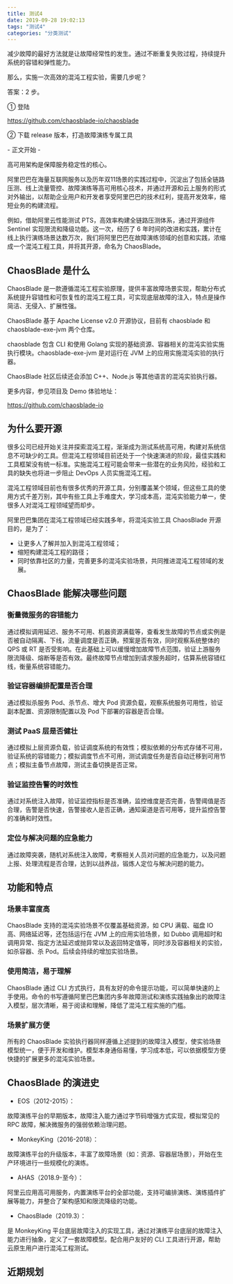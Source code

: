 ```yaml
---
title: 测试4
date: 2019-09-28 19:02:13
tags: "测试4"
categories: "分类测试"
---
```


减少故障的最好方法就是让故障经常性的发生。通过不断重复失败过程，持续提升系统的容错和弹性能力。

那么，实施一次高效的混沌工程实验，需要几步呢？

答案：2 步。



① 登陆

https://github.com/chaosblade-io/chaosblade

② 下载 release 版本，打造故障演练专属工具

\- 正文开始 -

高可用架构是保障服务稳定性的核心。

阿里巴巴在海量互联网服务以及历年双11场景的实践过程中，沉淀出了包括全链路压测、线上流量管控、故障演练等高可用核心技术，并通过开源和云上服务的形式对外输出，以帮助企业用户和开发者享受阿里巴巴的技术红利，提高开发效率，缩短业务的构建流程。

例如，借助阿里云性能测试 PTS，高效率构建全链路压测体系，通过开源组件 Sentinel 实现限流和降级功能。这一次，经历了 6 年时间的改进和实践，累计在线上执行演练场景达数万次，我们将阿里巴巴在故障演练领域的创意和实践，浓缩成一个混沌工程工具，并将其开源，命名为 ChaosBlade。

## ChaosBlade 是什么

ChaosBlade 是一款遵循混沌工程实验原理，提供丰富故障场景实现，帮助分布式系统提升容错性和可恢复性的混沌工程工具，可实现底层故障的注入，特点是操作简洁、无侵入、扩展性强。

ChaosBlade 基于 Apache License v2.0 开源协议，目前有 chaosblade 和 chaosblade-exe-jvm 两个仓库。

chaosblade 包含 CLI 和使用 Golang 实现的基础资源、容器相关的混沌实验实施执行模块。chaosblade-exe-jvm 是对运行在 JVM 上的应用实施混沌实验的执行器。

ChaosBlade 社区后续还会添加 C++、Node.js 等其他语言的混沌实验执行器。

更多内容，参见项目及 Demo 体验地址：

https://github.com/chaosblade-io

## 为什么要开源

很多公司已经开始关注并探索混沌工程，渐渐成为测试系统高可用，构建对系统信息不可缺少的工具。但混沌工程领域目前还处于一个快速演进的阶段，最佳实践和工具框架没有统一标准。实施混沌工程可能会带来一些潜在的业务风险，经验和工具的缺失也将进一步阻止 DevOps 人员实施混沌工程。

混沌工程领域目前也有很多优秀的开源工具，分别覆盖某个领域，但这些工具的使用方式千差万别，其中有些工具上手难度大，学习成本高，混沌实验能力单一，使很多人对混沌工程领域望而却步。

阿里巴巴集团在混沌工程领域已经实践多年，将混沌实验工具 ChaosBlade 开源目的，是为了：

- 让更多人了解并加入到混沌工程领域；
- 缩短构建混沌工程的路径；
- 同时依靠社区的力量，完善更多的混沌实验场景，共同推进混沌工程领域的发展。

## ChaosBlade 能解决哪些问题

### 衡量微服务的容错能力

通过模拟调用延迟、服务不可用、机器资源满载等，查看发生故障的节点或实例是否被自动隔离、下线，流量调度是否正确，预案是否有效，同时观察系统整体的 QPS 或 RT 是否受影响。在此基础上可以缓慢增加故障节点范围，验证上游服务限流降级、熔断等是否有效。最终故障节点增加到请求服务超时，估算系统容错红线，衡量系统容错能力。

### 验证容器编排配置是否合理

通过模拟杀服务 Pod、杀节点、增大 Pod 资源负载，观察系统服务可用性，验证副本配置、资源限制配置以及 Pod 下部署的容器是否合理。

### 测试 PaaS 层是否健壮

通过模拟上层资源负载，验证调度系统的有效性；模拟依赖的分布式存储不可用，验证系统的容错能力；模拟调度节点不可用，测试调度任务是否自动迁移到可用节点；模拟主备节点故障，测试主备切换是否正常。

### 验证监控告警的时效性

通过对系统注入故障，验证监控指标是否准确，监控维度是否完善，告警阈值是否合理，告警是否快速，告警接收人是否正确，通知渠道是否可用等，提升监控告警的准确和时效性。

### 定位与解决问题的应急能力

通过故障突袭，随机对系统注入故障，考察相关人员对问题的应急能力，以及问题上报、处理流程是否合理，达到以战养战，锻炼人定位与解决问题的能力。

## 功能和特点

### 场景丰富度高

ChaosBlade 支持的混沌实验场景不仅覆盖基础资源，如 CPU 满载、磁盘 IO 高、网络延迟等，还包括运行在 JVM 上的应用实验场景，如 Dubbo 调用超时和调用异常、指定方法延迟或抛异常以及返回特定值等，同时涉及容器相关的实验，如杀容器、杀 Pod。后续会持续的增加实验场景。

### 使用简洁，易于理解

ChaosBlade 通过 CLI 方式执行，具有友好的命令提示功能，可以简单快速的上手使用。命令的书写遵循阿里巴巴集团内多年故障测试和演练实践抽象出的故障注入模型，层次清晰，易于阅读和理解，降低了混沌工程实施的门槛。

### 场景扩展方便

所有的 ChaosBlade 实验执行器同样遵循上述提到的故障注入模型，使实验场景模型统一，便于开发和维护。模型本身通俗易懂，学习成本低，可以依据模型方便快捷的扩展更多的混沌实验场景。

## ChaosBlade 的演进史

- EOS（2012-2015）：

故障演练平台的早期版本，故障注入能力通过字节码增强方式实现，模拟常见的 RPC 故障，解决微服务的强弱依赖治理问题。

- MonkeyKing（2016-2018）：

故障演练平台的升级版本，丰富了故障场景（如：资源、容器层场景），开始在生产环境进行一些规模化的演练。

- AHAS（2018.9-至今）：

阿里云应用高可用服务，内置演练平台的全部功能，支持可编排演练、演练插件扩展等能力，并整合了架构感知和限流降级的功能。

- ChaosBlade（2019.3）：

是 MonkeyKing 平台底层故障注入的实现工具，通过对演练平台底层的故障注入能力进行抽象，定义了一套故障模型。配合用户友好的 CLI 工具进行开源，帮助云原生用户进行混沌工程测试。

## 近期规划
